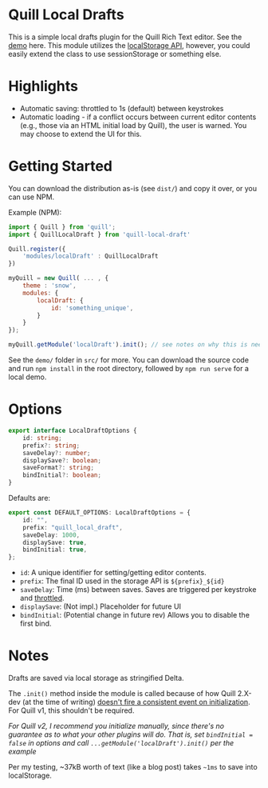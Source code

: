 # Quill Local Drafts

This is a simple local drafts plugin for the Quill Rich Text editor. See the [demo](https://jsfiddle.net/awderh/pogL3ca2/12/) here. This module utilizes the [localStorage API](https://developer.mozilla.org/en-US/docs/Web/API/Window/localStorage), however, you could easily extend the class to use sessionStorage or something else.

# Highlights

-   Automatic saving: throttled to 1s (default) between keystrokes
-   Automatic loading - if a conflict occurs between current editor contents (e.g., those via an HTML initial load by Quill), the user is warned. You may choose to extend the UI for this.

# Getting Started

You can download the distribution as-is (see `dist/`) and copy it over, or you can use NPM.

Example (NPM):

```js
import { Quill } from 'quill';
import { QuillLocalDraft } from 'quill-local-draft'

Quill.register({
    'modules/localDraft' : QuillLocalDraft
})

myQuill = new Quill( ... , {
    theme : 'snow',
    modules: {
        localDraft: {
            id: 'something_unique',
        }
    }
});

myQuill.getModule('localDraft').init(); // see notes on why this is needed
```

See the `demo/` folder in `src/` for more. You can download the source code and run `npm install` in the root directory, followed by `npm run serve` for a local demo.

# Options

```ts
export interface LocalDraftOptions {
    id: string;
    prefix?: string;
    saveDelay?: number;
    displaySave?: boolean;
    saveFormat?: string;
    bindInitial?: boolean;
}
```

Defaults are:

```ts
export const DEFAULT_OPTIONS: LocalDraftOptions = {
    id: "",
    prefix: "quill_local_draft",
    saveDelay: 1000,
    displaySave: true,
    bindInitial: true,
};
```

-   `id`: A unique identifier for setting/getting editor contents.
-   `prefix`: The final ID used in the storage API is `${prefix}_${id}`
-   `saveDelay`: Time (ms) between saves. Saves are triggered per keystroke and [throttled](https://www.npmjs.com/package/throttle-debounce).
-   `displaySave`: (Not impl.) Placeholder for future UI
-   `bindInitial`: (Potential change in future rev) Allows you to disable the first bind.

# Notes

Drafts are saved via local storage as stringified Delta.

The `.init()` method inside the module is called because of how Quill 2.X-dev (at the time of writing) [doesn't fire a consistent event on initialization](https://github.com/quilljs/quill/issues/3374). For Quill v1, this shouldn't be required.

_For Quill v2, I recommend you initialize manually, since there's no guarantee as to what your other plugins will do. That is, set `bindInitial = false` in options and call `...getModule('localDraft').init()` per the example_

Per my testing, ~37kB worth of text (like a blog post) takes `~1ms` to save into localStorage.
